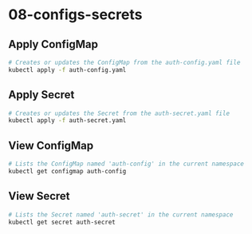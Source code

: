 # 08-configs-secrets

## Apply ConfigMap
```bash
# Creates or updates the ConfigMap from the auth-config.yaml file
kubectl apply -f auth-config.yaml
```

## Apply Secret
```bash
# Creates or updates the Secret from the auth-secret.yaml file
kubectl apply -f auth-secret.yaml
```

## View ConfigMap
```bash
# Lists the ConfigMap named 'auth-config' in the current namespace
kubectl get configmap auth-config
```

## View Secret
```bash
# Lists the Secret named 'auth-secret' in the current namespace
kubectl get secret auth-secret
```
